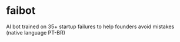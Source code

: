 # faibot
AI bot trained on 35+ startup failures to help founders avoid mistakes (native language PT-BR)
